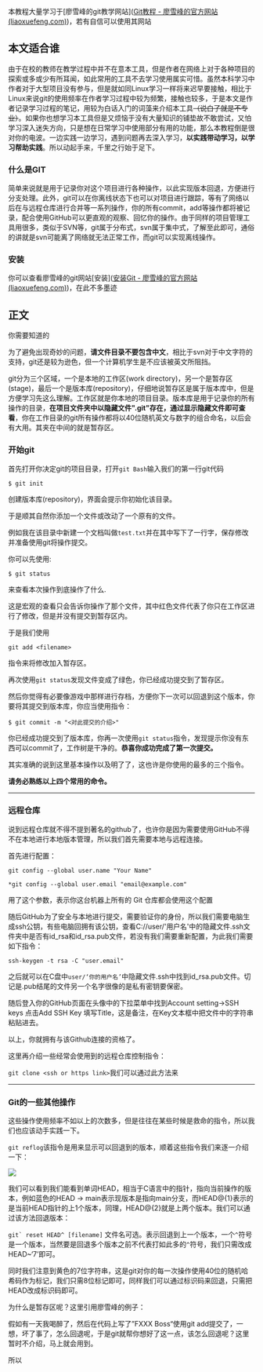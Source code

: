 本教程大量学习于[廖雪峰的git教学网站]([Git教程 - 廖雪峰的官方网站 (liaoxuefeng.com)](https://www.liaoxuefeng.com/wiki/896043488029600))，若有自信可以使用其网站

## 本文适合谁

由于在校的教师在教学过程中并不在意本工具，但是作者在网络上对于各种项目的探索或多或少有所耳闻，如此常用的工具不去学习使用属实可惜。虽然本科学习中作者对于大型项目没有参与，但是就如同Linux学习一样将来迟早要接触，相比于Linux来说git的使用频率在作者学习过程中较为频繁，接触也较多，于是本文是作者记录学习过程的笔记，用较为白话入门的词藻来介绍本工具~~（说白了就是不专业）~~。如果你也想学习本工具但是又烦恼于没有大量知识的铺垫故不敢尝试，又怕学习深入迷失方向，只是想在日常学习中使用部分有用的功能，那么本教程倒是很对你的电波。一边实践一边学习，遇到问题再去深入学习，**以实践带动学习，以学习帮助实践**。所以动起手来，千里之行始于足下。

### 什么是GIT

简单来说就是用于记录你对这个项目进行各种操作，以此实现版本回退，方便进行分支处理。此外，git可以在你离线状态下也可以对项目进行跟踪，等有了网络以后在与远程仓库进行合并等一系列操作，你的所有commit，add等操作都将被记录，配合使用GitHub可以更直观的观察、回忆你的操作。由于同样的项目管理工具用很多，类似于SVN等，git属于分布式，svn属于集中式，了解至此即可，通俗的讲就是svn可能离了网络就无法正常工作，而git可以实现离线操作。

### 安装

你可以查看廖雪峰的git网站[安装]([安装Git - 廖雪峰的官方网站 (liaoxuefeng.com)](https://www.liaoxuefeng.com/wiki/896043488029600/896067074338496))，在此不多墨迹

## 正文

你需要知道的

为了避免出现奇妙的问题，**请文件目录不要包含中文**，相比于svn对于中文字符的支持，git还是较为逊色，但一个计算机学生是不应该被英文所阻挡。

git分为三个区域，一个是本地的工作区(work directory)，另一个是暂存区(stage)，最后一个是版本库(repository)，仔细地说暂存区是属于版本库中，但是方便学习先这么理解。工作区就是你本地的项目目录。版本库是用于记录你的所有操作的目录，**在项目文件夹中以隐藏文件".git"存在，通过显示隐藏文件即可查看**，你在工作目录的git所有操作都将以40位随机英文与数字的组合命名，以后会有大用。其夹在中间的就是暂存区。



### 开始git

首先打开你决定git的项目目录，打开``git Bash``输入我们的第一行git代码

``$ git init``

创建版本库(repository)，界面会提示你初始化该目录。



于是顺其自然你添加一个文件或改动了一个原有的文件。

例如我在该目录中新建一个文档叫做``test.txt``并在其中写下了一行字，保存修改并准备使用git将操作提交。



你可以先使用:

`$ git status`

来查看本次操作到底操作了什么.



这是宏观的查看只会告诉你操作了那个文件，其中红色文件代表了你只在工作区进行了修改，但是并没有提交到暂存区内。

于是我们使用

``git add <filename>``

指令来将修改加入暂存区。



再次使用`git status`发现文件变成了绿色，你已经成功提交到了暂存区。

然后你觉得有必要像游戏中那样进行存档，方便你下一次可以回退到这个版本，你要将其提交到版本库，你应当使用指令：



`$ git commit -m "<对此提交的介绍>"`

你已经成功提交到了版本库，你再一次使用`git status`指令，发现提示你没有东西可以commit了，工作树是干净的。**恭喜你成功完成了第一次提交。**

其实准确的说到这里基本操作以及明了了，这也许是你使用的最多的三个指令。



**请务必熟练以上四个常用的命令。**

---



### 远程仓库

说到远程仓库就不得不提到著名的github了，也许你是因为需要使用GitHub不得不在本地进行本地版本管理，所以我们首先需要本地与远程连接。



首先进行配置：

``git config --global user.name "Your Name" ``

``*git config --global user.email "email@example.com"``

用了这个参数，表示你这台机器上所有的 Git 仓库都会使用这个配置



随后GitHub为了安全与本地进行提交，需要验证你的身份，所以我们需要电脑生成ssh公钥，有些电脑回拥有该公钥，查看C://user/'用户名'中的隐藏文件.ssh文件夹中是否有id_rsa和id_rsa.pub文件，若没有我们需要重新配置，为此我们需要如下指令：

``ssh-keygen -t rsa -C "user.email"``

之后就可以在C盘中`user/‘你的用户名’`中隐藏文件.ssh中找到id_rsa.pub文件。切记是.pub结尾的文件另一个名字很像的是私有密钥要保密。



随后登入你的GitHub页面在头像中的下拉菜单中找到Account setting->SSH keys 点击Add SSH Key 填写Title，这是备注，在Key文本框中把文件中的字符串粘贴进去。

以上，你就拥有与该Github连接的资格了。



这里再介绍一些经常会使用到的远程仓库控制指令：

`git clone <ssh or https link>`我们可以通过此方法来



---

### Git的一些其他操作

这些操作使用频率不如以上的次数多，但是往往在某些时候是救命的指令，所以我们也应该动手实践一下。

``git reflog``该指令是用来显示可以回退到的版本，顺着这些指令我们来逐一介绍一下：

![](/img/reflog.jpg)

我们可以看到我们能看到单词HEAD，相当于C语言中的指针，指向当前操作的版本，例如蓝色的HEAD -> main表示现版本是指向main分支，而HEAD@{1}表示的是当前HEAD指针的上1个版本，同理，HEAD@{2}就是上两个版本。我们可以通过该方法回退版本：



``git` reset HEAD^ [filename]`` 文件名可选。表示回退到上一个版本，一个``^``符号是一个版本，当然要是回退多个版本之前不代表打如此多的`^`符号，我们只需改成HEAD~‘7’即可。



同时我们注意到黄色的7位字符串，这是git对你的每一次操作使用40位的随机哈希码作为标记，我们只需8位标记即可，同样我们可以通过标识码来回退，只需把HEAD改成标识码即可。





为什么是暂存区呢？这里引用廖雪峰的例子：

假如有一天我喝醉了，然后在代码上写了”FXXX Boss“使用git add提交了，一想，坏了事了，怎么回退呢，于是git就帮你想好了这一点，该怎么回退呢？这里暂时不介绍，马上就会用到。

所以







